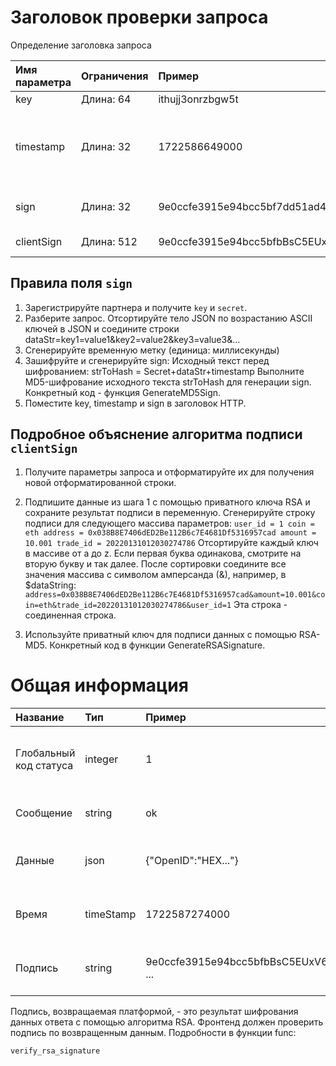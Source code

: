 # Заголовок проверки запроса

Определение заголовка запроса

| Имя параметра | Ограничения | Пример | Описание |
| :--------- | :-------- | :--------------------------------- | :----------------------------- |
| key | Длина: 64 | ithujj3onrzbgw5t | Ключ партнера |
| timestamp | Длина: 32 | 1722586649000 | Временная метка инициации запроса (единица: миллисекунды) |
| sign | Длина: 32 | 9e0ccfe3915e94bcc5bf7dd51ad4e8d9 | Подпись секрета партнера |
| clientSign | Длина: 512 | 9e0ccfe3915e94bcc5bfbBsC5EUxV6 ... | Подпись RSA партнера |

## Правила поля `sign`

1. Зарегистрируйте партнера и получите `key` и `secret`.
2. Разберите запрос. Отсортируйте тело JSON по возрастанию ASCII ключей в JSON и соедините строки dataStr=key1=value1&key2=value2&key3=value3&...
3. Сгенерируйте временную метку (единица: миллисекунды)
4. Зашифруйте и сгенерируйте sign: Исходный текст перед шифрованием: strToHash = Secret+dataStr+timestamp Выполните MD5-шифрование исходного текста strToHash для генерации sign.
Конкретный код - функция GenerateMD5Sign.
5. Поместите key, timestamp и sign в заголовок HTTP.

## Подробное объяснение алгоритма подписи `clientSign`

1. Получите параметры запроса и отформатируйте их для получения новой отформатированной строки.

2. Подпишите данные из шага 1 с помощью приватного ключа RSA и сохраните результат подписи в переменную.
Сгенерируйте строку подписи для следующего массива параметров: `user_id = 1 coin = eth address = 0x038B8E7406dED2Be112B6c7E4681Df5316957cad amount = 10.001 trade_id = 20220131012030274786`
Отсортируйте каждый ключ в массиве от a до z. Если первая буква одинакова, смотрите на вторую букву и так далее. После сортировки соедините все значения массива с символом амперсанда (&), например, в $dataString:
`address=0x038B8E7406dED2Be112B6c7E4681Df5316957cad&amount=10.001&coin=eth&trade_id=20220131012030274786&user_id=1`
Эта строка - соединенная строка.

3. Используйте приватный ключ для подписи данных с помощью RSA-MD5. Конкретный код в функции GenerateRSASignature.

# Общая информация

| Название | Тип | Пример | Описание |
| :--------- | :-------- | :--------------------------------- | :--------------------------------- |
| Глобальный код статуса | integer | 1 | 1 указывает на успех. Подробности в Глобальном коде статуса. |
| Сообщение | string | ok | Возвращает текстовую информацию. |
| Данные | json | {"OpenID":"HEX..."} | Возвращает конкретное содержимое данных. |
| Время | timeStamp | 1722587274000 | UTC время (без часового пояса, в миллисекундах). |
| Подпись | string | 9e0ccfe3915e94bcc5bfbBsC5EUxV6 ... | Платформа использует RSA для подписи всех данных. |

Подпись, возвращаемая платформой, - это результат шифрования данных ответа с помощью алгоритма RSA. Фронтенд должен проверить подпись по возвращенным данным. Подробности в функции func: 

`verify_rsa_signature`